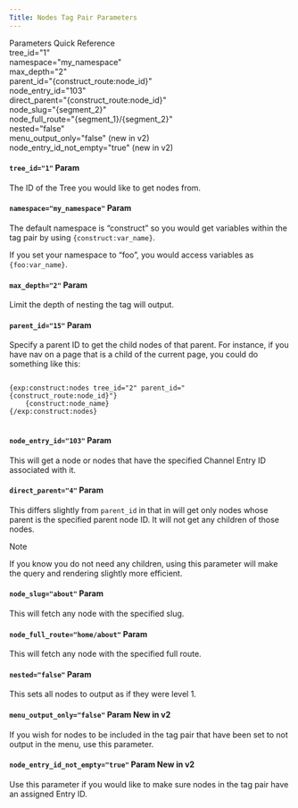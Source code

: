 ```yaml
---
Title: Nodes Tag Pair Parameters
---
```


<div class="content-blocks__note software-docs-blocks__quick-ref">
<div class="content-blocks__note-title software-docs-blocks__quick-ref-title">
Parameters Quick Reference
</div>
tree_id="1"<br>
namespace="my_namespace"<br>
max_depth="2"<br>
parent_id="{construct_route:node_id}"<br>
node_entry_id="103"<br>
direct_parent="{construct_route:node_id}"<br>
node_slug="{segment_2}"<br>
node_full_route="{segment_1}/{segment_2}"<br>
nested="false"<br>
menu_output_only="false" (new in v2)<br>
node_entry_id_not_empty="true" (new in v2)
</div>

#### `tree_id="1"` <span class="content-blocks__heading-note">Param</span>

The ID of the Tree you would like to get nodes from.

#### `namespace="my_namespace"` <span class="content-blocks__heading-note">Param</span>

The default namespace is “construct” so you would get variables within the tag pair by using `{construct:var_name}`.

If you set your namespace to “foo”, you would access variables as `{foo:var_name}`.

#### `max_depth="2"` <span class="content-blocks__heading-note">Param</span>

Limit the depth of nesting the tag will output.

#### `parent_id="15"` <span class="content-blocks__heading-note">Param</span>

Specify a parent ID to get the child nodes of that parent. For instance, if you have nav on a page that is a child of the current page, you could do something like this:

<div class="content-blocks__pre-wrapper content-blocks__pre-wrapper--example">
<pre class="content-blocks__pre content-blocks__pre--example language-ee">
<code class="content-blocks__code content-blocks__code--example language-ee">
{exp:construct:nodes tree_id="2" parent_id="{construct_route:node_id}"}
	{construct:node_name}
{/exp:construct:nodes}
</code>
</pre>
</div>

#### `node_entry_id="103"` <span class="content-blocks__heading-note">Param</span>

This will get a node or nodes that have the specified Channel Entry ID associated with it.

#### `direct_parent="4"` <span class="content-blocks__heading-note">Param</span>

This differs slightly from `parent_id` in that in will get only nodes whose parent is the specified parent node ID. It will not get any children of those nodes.

<div class="content-blocks__note">
<div class="content-blocks__note-title">Note</div>
<p>
If you know you do not need any children, using this parameter will make the query and rendering slightly more efficient.
</p>
</div>

#### `node_slug="about"` <span class="content-blocks__heading-note">Param</span>

This will fetch any node with the specified slug.

#### `node_full_route="home/about"` <span class="content-blocks__heading-note">Param</span>

This will fetch any node with the specified full route.

#### `nested="false"` <span class="content-blocks__heading-note">Param</span>

This sets all nodes to output as if they were level 1.

#### `menu_output_only="false"` <span class="content-blocks__heading-note">Param</span> <span class="content-blocks__heading-note">New in v2</span>

If you wish for nodes to be included in the tag pair that have been set to not output in the menu, use this parameter.

#### `node_entry_id_not_empty="true"` <span class="content-blocks__heading-note">Param</span> <span class="content-blocks__heading-note">New in v2</span>

Use this parameter if you would like to make sure nodes in the tag pair have an assigned Entry ID.
